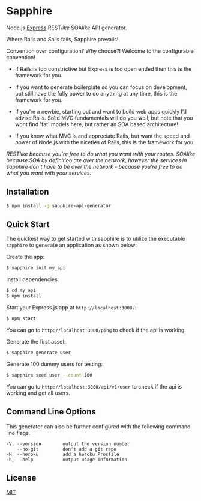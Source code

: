 # Sapphire

Node.js [Express](https://www.npmjs.com/package/express) REST*like* SOA*like* API generator.

Where Rails and Sails fails, Sapphire prevails!

Convention over configuration? Why choose?! Welcome to the configurable convention!

* If Rails is too constrictive but Express is too open ended then this is the framework for you.

* If you want to generate boilerplate so you can focus on development, but still have the fully power to do anything at any time, this is the framework for you.

* If you’re a newbie, starting out and want to build web apps quickly I’d advise Rails. Solid MVC fundamentals will do you well, but note that you wont find 'fat' models here, but rather an SOA based architecture!

* If you know what MVC is and appreciate Rails, but want the speed and power of Node.js with the niceties of Rails, this is the framework for you.

*RESTlike because you're free to do what you want with your routes.*
*SOAlike because SOA by definition are over the network, however the services in sapphire don't have to be over the network - because you're free to do what you want with your services.*


<!-- 
need to set up the badges later WIP WIP WIP...

[![NPM Version][npm-image]][npm-url]
[![NPM Downloads][downloads-image]][downloads-url]
[![Linux Build][travis-image]][travis-url]
[![Windows Build][appveyor-image]][appveyor-url]
[![NPM](https://nodei.co/npm/<package>.png)](https://nodei.co/npm/<package>/) -->

## Installation

```sh
$ npm install -g sapphire-api-generator
```

## Quick Start

The quickest way to get started with sapphire is to utilize the executable `sapphire` to generate an application as shown below:

Create the app:

```bash
$ sapphire init my_api
```

Install dependencies:

```bash
$ cd my_api
$ npm install
```

Start your Express.js app at `http://localhost:3000/`:

```bash
$ npm start
```

You can go to `http://localhost:3000/ping` to check if the api is working.

Generate the first asset:

```bash
$ sapphire generate user
```

Generate 100 dummy users for testing:

```bash
$ sapphire seed user --count 100
```

You can go to `http://localhost:3000/api/v1/user` to check if the api is working and get all users.


## Command Line Options

This generator can also be further configured with the following command line flags.

    -V, --version        output the version number
        --no-git         don't add a git repo
    -H, --heroku         add a heroku Procfile
    -h, --help           output usage information

## License

[MIT](LICENSE)

